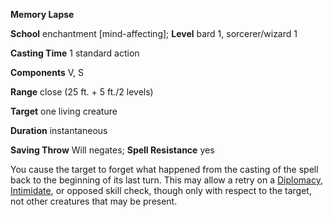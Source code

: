  **Memory Lapse**

**School** enchantment [mind-affecting]; **Level** bard 1, sorcerer/wizard 1

**Casting Time** 1 standard action

**Components** V, S

**Range** close (25 ft. + 5 ft./2 levels)

**Target** one living creature

**Duration** instantaneous

**Saving Throw** Will negates; **Spell Resistance** yes

You cause the target to forget what happened from the casting of the spell back to the beginning of its last turn. This may allow a retry on a [Diplomacy](../../skills/diplomacy#_diplomacy), [Intimidate](../../skills/intimidate#_intimidate), or opposed skill check, though only with respect to the target, not other creatures that may be present.

